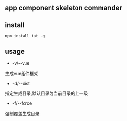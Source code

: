 ## app component skeleton commander

## install

```js
npm install iat -g
```

## usage

* -v/--vue

生成vue组件框架

* -d/--dist

指定生成目录,默认目录为当前目录的上一级

* -f/--force

强制覆盖生成目录